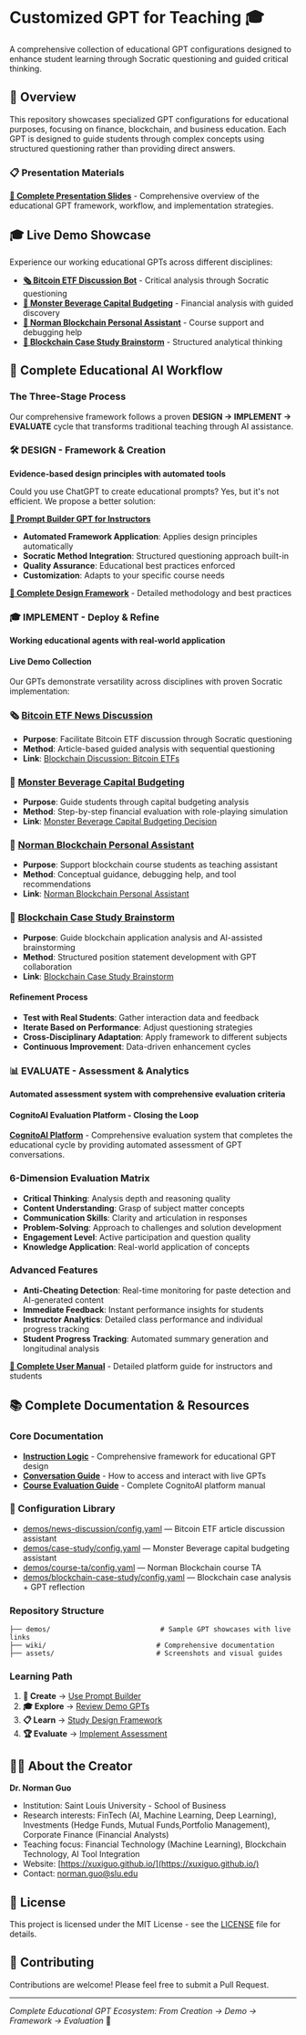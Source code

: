 # Customized GPT for Teaching 🎓

A comprehensive collection of educational GPT configurations designed to enhance student learning through Socratic questioning and guided critical thinking.

## 🌟 Overview

This repository showcases specialized GPT configurations for educational purposes, focusing on finance, blockchain, and business education. Each GPT is designed to guide students through complex concepts using structured questioning rather than providing direct answers. 

### 📋 Presentation Materials
**[🎯 Complete Presentation Slides](https://customizing-chatgpt-for--zw2wg4r.gamma.site/)** - Comprehensive overview of the educational GPT framework, workflow, and implementation strategies.

## 🎓 Live Demo Showcase

Experience our working educational GPTs across different disciplines:

- **[🗞️ Bitcoin ETF Discussion Bot](https://chatgpt.com/g/g-682769dfb4dc81919304b7603a8d0812-blockchain-discussion-bitcoin-etfs)** - Critical analysis through Socratic questioning
- **[💼 Monster Beverage Capital Budgeting](https://chatgpt.com/g/g-682403e6757081919bc0555d1f4bbe0b-monster-beverage-capital-budgeting-decision)** - Financial analysis with guided discovery
- **[🔗 Norman Blockchain Personal Assistant](https://chatgpt.com/g/g-6827649b6ea881918c26776087f2bc59-norman-blockchain-personal-assistant)** - Course support and debugging help
- **[🧠 Blockchain Case Study Brainstorm](https://chatgpt.com/g/g-689105f96214819197822b022382d57f-blockchain-case-study-brainstorm)** - Structured analytical thinking

## 🚀 Complete Educational AI Workflow

### The Three-Stage Process

Our comprehensive framework follows a proven **DESIGN → IMPLEMENT → EVALUATE** cycle that transforms traditional teaching through AI assistance.

### 🛠️ DESIGN - Framework & Creation
**Evidence-based design principles with automated tools**

Could you use ChatGPT to create educational prompts? Yes, but it's not efficient. We propose a better solution:

**[🚀 Prompt Builder GPT for Instructors](https://chatgpt.com/g/g-6890ed7c1f648191a761225ce5035875-prompt-builder-gpt-for-instructors)**
- **Automated Framework Application**: Applies design principles automatically
- **Socratic Method Integration**: Structured questioning approach built-in
- **Quality Assurance**: Educational best practices enforced
- **Customization**: Adapts to your specific course needs

**[📖 Complete Design Framework](./wiki/instruction-logic.md)** - Detailed methodology and best practices

### 🎓 IMPLEMENT - Deploy & Refine
**Working educational agents with real-world application**

#### Live Demo Collection
Our GPTs demonstrate versatility across disciplines with proven Socratic implementation:

### 🗞️ [Bitcoin ETF News Discussion](./demos/news-discussion/)
- **Purpose**: Facilitate Bitcoin ETF discussion through Socratic questioning
- **Method**: Article-based guided analysis with sequential questioning
- **Link**: [Blockchain Discussion: Bitcoin ETFs](https://chatgpt.com/g/g-682769dfb4dc81919304b7603a8d0812-blockchain-discussion-bitcoin-etfs)

### 💼 [Monster Beverage Capital Budgeting](./demos/case-study/)
- **Purpose**: Guide students through capital budgeting analysis
- **Method**: Step-by-step financial evaluation with role-playing simulation
- **Link**: [Monster Beverage Capital Budgeting Decision](https://chatgpt.com/g/g-682403e6757081919bc0555d1f4bbe0b-monster-beverage-capital-budgeting-decision)

### 🔗 [Norman Blockchain Personal Assistant](./demos/course-ta/)
- **Purpose**: Support blockchain course students as teaching assistant
- **Method**: Conceptual guidance, debugging help, and tool recommendations
- **Link**: [Norman Blockchain Personal Assistant](https://chatgpt.com/g/g-6827649b6ea881918c26776087f2bc59-norman-blockchain-personal-assistant)

### 🧠 [Blockchain Case Study Brainstorm](./demos/blockchain-case-study/)
- **Purpose**: Guide blockchain application analysis and AI-assisted brainstorming
- **Method**: Structured position statement development with GPT collaboration
- **Link**: [Blockchain Case Study Brainstorm](https://chatgpt.com/g/g-689105f96214819197822b022382d57f-blockchain-case-study-brainstorm)

#### Refinement Process
- **Test with Real Students**: Gather interaction data and feedback
- **Iterate Based on Performance**: Adjust questioning strategies
- **Cross-Disciplinary Adaptation**: Apply framework to different subjects
- **Continuous Improvement**: Data-driven enhancement cycles

### 📊 EVALUATE - Assessment & Analytics
**Automated assessment system with comprehensive evaluation criteria**

#### CognitoAI Evaluation Platform - Closing the Loop

**[CognitoAI Platform](https://cognitoai.net)** - Comprehensive evaluation system that completes the educational cycle by providing automated assessment of GPT conversations.

### 6-Dimension Evaluation Matrix
- **Critical Thinking**: Analysis depth and reasoning quality
- **Content Understanding**: Grasp of subject matter concepts
- **Communication Skills**: Clarity and articulation in responses
- **Problem-Solving**: Approach to challenges and solution development
- **Engagement Level**: Active participation and question quality
- **Knowledge Application**: Real-world application of concepts

### Advanced Features
- **Anti-Cheating Detection**: Real-time monitoring for paste detection and AI-generated content
- **Immediate Feedback**: Instant performance insights for students
- **Instructor Analytics**: Detailed class performance and individual progress tracking
- **Student Progress Tracking**: Automated summary generation and longitudinal analysis

**[📖 Complete User Manual](./wiki/course-evaluation-guide.md)** - Detailed platform guide for instructors and students

## 📚 Complete Documentation & Resources

### Core Documentation
- [**Instruction Logic**](./wiki/instruction-logic.md) - Comprehensive framework for educational GPT design
- [**Conversation Guide**](./wiki/conversation-guide.md) - How to access and interact with live GPTs
- [**Course Evaluation Guide**](./wiki/course-evaluation-guide.md) - Complete CognitoAI platform manual

### 🧩 Configuration Library
- [demos/news-discussion/config.yaml](./demos/news-discussion/config.yaml) — Bitcoin ETF article discussion assistant
- [demos/case-study/config.yaml](./demos/case-study/config.yaml) — Monster Beverage capital budgeting assistant
- [demos/course-ta/config.yaml](./demos/course-ta/config.yaml) — Norman Blockchain course TA
- [demos/blockchain-case-study/config.yaml](./demos/blockchain-case-study/config.yaml) — Blockchain case analysis + GPT reflection

### Repository Structure
```
├── demos/                           # Sample GPT showcases with live links
├── wiki/                           # Comprehensive documentation
├── assets/                         # Screenshots and visual guides
```

### Learning Path
1. **🚀 Create** → [Use Prompt Builder](https://chatgpt.com/g/g-6890ed7c1f648191a761225ce5035875-prompt-builder-gpt-for-instructors)
2. **🎓 Explore** → [Review Demo GPTs](./demos/)
3. **📋 Learn** → [Study Design Framework](./wiki/instruction-logic.md)
4. **🏆 Evaluate** → [Implement Assessment](https://cognitoai.net)

## 👨‍🏫 About the Creator

**Dr. Norman Guo**
- Institution: Saint Louis University - School of Business
- Research interests: FinTech (AI, Machine Learning, Deep Learning), Investments (Hedge Funds, Mutual Funds,Portfolio Management), Corporate Finance (Financial Analysts)
- Teaching focus: Financial Technology (Machine Learning), Blockchain Technology, AI Tool Integration
- Website: [https://xuxiguo.github.io/](https://xuxiguo.github.io/)
- Contact: norman.guo@slu.edu

## 📄 License

This project is licensed under the MIT License - see the [LICENSE](LICENSE) file for details.

## 🤝 Contributing

Contributions are welcome! Please feel free to submit a Pull Request.

---

*Complete Educational GPT Ecosystem: From Creation → Demo → Framework → Evaluation* 🔄
